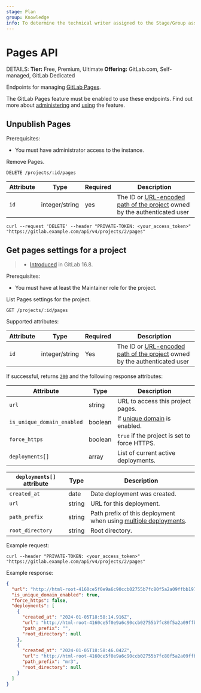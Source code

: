 ```yaml
---
stage: Plan
group: Knowledge
info: To determine the technical writer assigned to the Stage/Group associated with this page, see https://handbook.gitlab.com/handbook/product/ux/technical-writing/#assignments
---
```


# Pages API

DETAILS:
**Tier:** Free, Premium, Ultimate
**Offering:** GitLab.com, Self-managed, GitLab Dedicated

Endpoints for managing [GitLab Pages](https://about.gitlab.com/stages-devops-lifecycle/pages/).

The GitLab Pages feature must be enabled to use these endpoints. Find out more about [administering](../administration/pages/index.md) and [using](../user/project/pages/index.md) the feature.

## Unpublish Pages

Prerequisites:

- You must have administrator access to the instance.

Remove Pages.

```plaintext
DELETE /projects/:id/pages
```

| Attribute | Type           | Required | Description                              |
| --------- | -------------- | -------- | ---------------------------------------- |
| `id`      | integer/string | yes      | The ID or [URL-encoded path of the project](rest/index.md#namespaced-path-encoding) owned by the authenticated user |

```shell
curl --request 'DELETE' --header "PRIVATE-TOKEN: <your_access_token>" "https://gitlab.example.com/api/v4/projects/2/pages"
```

## Get pages settings for a project

> - [Introduced](https://gitlab.com/gitlab-org/gitlab/-/issues/436932) in GitLab 16.8.

Prerequisites:

- You must have at least the Maintainer role for the project.

List Pages settings for the project.

```plaintext
GET /projects/:id/pages
```

Supported attributes:

| Attribute | Type           | Required | Description                              |
| --------- | -------------- | -------- | ---------------------------------------- |
| `id`      | integer/string | Yes      | The ID or [URL-encoded path of the project](rest/index.md#namespaced-path-encoding) owned by the authenticated user |

If successful, returns [`200`](rest/index.md#status-codes) and the following
response attributes:

| Attribute                                 | Type       | Description                                                                                                                  |
| ----------------------------------------- | ---------- | -----------------------                                                                                                      |
| `url`                                     | string     | URL to access this project pages.                                                                                            |
| `is_unique_domain_enabled`                | boolean    | If [unique domain](../user/project/pages/introduction.md) is enabled.                                                        |
| `force_https`                             | boolean    | `true` if the project is set to force HTTPS.                                                                                      |
| `deployments[]`                           | array      | List of current active deployments.                                                                                          |

| `deployments[]` attribute                 | Type       | Description                                                                                                                  |
| ----------------------------------------- | ---------- | -----------------------                                                                                                      |
| `created_at`                              | date       | Date deployment was created.                                                                                                 |
| `url`                                     | string     | URL for this deployment.                                                                                                     |
| `path_prefix`                             | string     | Path prefix of this deployment when using [multiple deployments](../user/project/pages/index.md#create-multiple-deployments). |
| `root_directory`                          | string     | Root directory.                                                                                                              |

Example request:

```shell
curl --header "PRIVATE-TOKEN: <your_access_token>" "https://gitlab.example.com/api/v4/projects/2/pages"
```

Example response:

```json
{
  "url": "http://html-root-4160ce5f0e9a6c90ccb02755b7fc80f5a2a09ffbb1976cf80b653.pages.gdk.test:3010",
  "is_unique_domain_enabled": true,
  "force_https": false,
  "deployments": [
    {
      "created_at": "2024-01-05T18:58:14.916Z",
      "url": "http://html-root-4160ce5f0e9a6c90ccb02755b7fc80f5a2a09ffbb1976cf80b653.pages.gdk.test:3010/",
      "path_prefix": "",
      "root_directory": null
    },
    {
      "created_at": "2024-01-05T18:58:46.042Z",
      "url": "http://html-root-4160ce5f0e9a6c90ccb02755b7fc80f5a2a09ffbb1976cf80b653.pages.gdk.test:3010/mr3",
      "path_prefix": "mr3",
      "root_directory": null
    }
  ]
}
```
